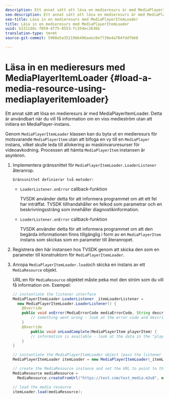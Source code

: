 ```yaml
---
description: Ett annat sätt att lösa en medieresurs är med MediaPlayerItemLoader. Detta är användbart när du vill få information om en viss medieström utan att initiera en MediaPlayer-instans.
seo-description: Ett annat sätt att lösa en medieresurs är med MediaPlayerItemLoader. Detta är användbart när du vill få information om en viss medieström utan att initiera en MediaPlayer-instans.
seo-title: Läsa in en medieresurs med MediaPlayerItemLoader
title: Läsa in en medieresurs med MediaPlayerItemLoader
uuid: b2311ddc-f059-4775-8553-fc354ec2636b
translation-type: tm+mt
source-git-commit: 5908e5a3521966496aeec0ef730e4a704fddfb68

---
```



# Läsa in en medieresurs med MediaPlayerItemLoader {#load-a-media-resource-using-mediaplayeritemloader}

Ett annat sätt att lösa en medieresurs är med MediaPlayerItemLoader. Detta är användbart när du vill få information om en viss medieström utan att initiera en MediaPlayer-instans.

Genom `MediaPlayerItemLoader` klassen kan du byta ut en medieresurs för motsvarande `MediaPlayerItem` utan att bifoga en vy till en `MediaPlayer` instans, vilket skulle leda till allokering av maskinvaruresurser för videoavkodning. Processen att hämta `MediaPlayerItem` instansen är asynkron.

1. Implementera gränssnittet för `MediaPlayerItemLoader.LoaderListener` återanrop.

       Gränssnittet definierar två metoder:
   
   * `LoaderListener.onError` callback-funktion

      TVSDK använder detta för att informera programmet om att ett fel har inträffat. TVSDK tillhandahåller en felkod som parametrar och en beskrivningssträng som innehåller diagnostikinformation.

   * `LoaderListener.onError` callback-funktion

      TVSDK använder detta för att informera programmet om att den begärda informationen finns tillgänglig i form av en `MediaPlayerItem` instans som skickas som en parameter till återanropet.

1. Registrera den här instansen hos TVSDK genom att skicka den som en parameter till konstruktorn för `MediaPlayerItemLoader`.
1. Anropa `MediaPlayerItemLoader.load`och skicka en instans av ett `MediaResource` objekt.

   URL:en för `MediaResource` objektet måste peka mot den ström som du vill få information om. Exempel:

   ```java
   // instantiate the listener interface 
   MediaPlayerItemLoader.LoaderListener _itemLoaderListener = 
     new MediaPlayerItemLoader.LoaderListener() { 
       @Override 
       public void onError(MediaErrorCode mediaErrorCode, String description) { 
           // something went wrong - look at the error code and description 
       } 
       @Override 
           public void onLoadComplete(MediaPlayerItem playerItem) { 
           // information is available - look at the data in the "playerItem" object 
       } 
   } 
   
   // instantiate the MediaPlayerItemLoader object (pass the listener as parameter) 
   MediaPlayerItemLoader itemLoader = new MediaPlayerItemLoader(_itemLoaderListener); 
   
   // create the MediaResource instance and set the URL to point to the actual media stream 
   MediaResource mediaResource =  
     MediaResource.createFromUrl("https://test.com/test_media.m3u8", null); 
   
   // load the media resource 
   itemLoader.load(mediaResource); 
   ```

